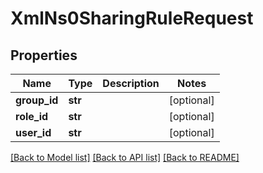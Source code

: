 # XmlNs0SharingRuleRequest

## Properties
Name | Type | Description | Notes
------------ | ------------- | ------------- | -------------
**group_id** | **str** |  | [optional] 
**role_id** | **str** |  | [optional] 
**user_id** | **str** |  | [optional] 

[[Back to Model list]](../README.md#documentation-for-models) [[Back to API list]](../README.md#documentation-for-api-endpoints) [[Back to README]](../README.md)


